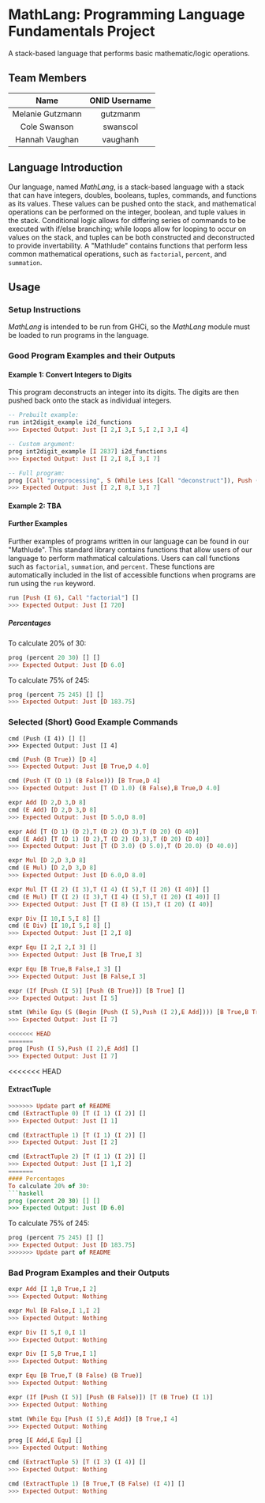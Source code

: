 # MathLang: Programming Language Fundamentals Project
A stack-based language that performs basic mathematic/logic operations.

## Team Members
Name			 | ONID Username
:---------------:|:--------------:
Melanie Gutzmann | gutzmanm
Cole Swanson     | swanscol
Hannah Vaughan   | vaughanh

## Language Introduction
Our language, named _MathLang_, is a stack-based language with a stack that can have integers, doubles, booleans, tuples, commands, and functions as its values. These values can be pushed onto the stack, and mathematical operations can be performed on the integer, boolean, and tuple values in the stack. Conditional logic allows for differing series of commands to be executed with if/else branching; while loops allow for looping to occur on values on the stack, and tuples can be both constructed and deconstructed to provide invertability. A "Mathlude" contains functions that perform less common mathematical operations, such as `factorial`, `percent`, and `summation`.

## Usage
### Setup Instructions
_MathLang_ is intended to be run from GHCi, so the _MathLang_ module must be loaded to run programs in the language.

### Good Program Examples and their Outputs
#### Example 1: Convert Integers to Digits
This program deconstructs an integer into its digits. The digits are then pushed back onto the stack as individual integers.
```haskell
-- Prebuilt example:
run int2digit_example i2d_functions
>>> Expected Output: Just [I 2,I 3,I 5,I 2,I 3,I 4]

-- Custom argument:
prog int2digit_example [I 2837] i2d_functions
>>> Expected Output: Just [I 2,I 8,I 3,I 7]

-- Full program:
prog [Call "preprocessing", S (While Less [Call "deconstruct"]), Push (F "cleanup"), CallStackFunc] [I 2837] [  ("preprocessing", [E Dup, Push (I 0)]), ("deconstruct", [E Dup, Push (I 10), E Mod, Swap, Push (I 10), Swap, E Div, E Dup, Push (I 0)]), ("cleanup", [Pop])]
>>> Expected Output: Just [I 2,I 8,I 3,I 7]
```

#### Example 2: TBA

#### Further Examples
Further examples of programs written in our language can be found in our "Mathlude". This standard library contains functions that allow users of our language to perform mathmatical calculations. Users can call functions such as `factorial`, `summation`, and `percent`. These functions are automatically included in the list of accessible functions when programs are run using the `run` keyword.

```haskell
run [Push (I 6), Call "factorial"] []
>>> Expected Output: Just [I 720]
```

##### Percentages
To calculate 20% of 30:
```haskell
prog (percent 20 30) [] []
>>> Expected Output: Just [D 6.0]
```

To calculate 75% of 245:
```haskell
prog (percent 75 245) [] []
>>> Expected Output: Just [D 183.75]
```

### Selected (Short) Good Example Commands
```
cmd (Push (I 4)) [] []
>>> Expected Output: Just [I 4]
```

```haskell
cmd (Push (B True)) [D 4]
>>> Expected Output: Just [B True,D 4.0]
```

```haskell
cmd (Push (T (D 1) (B False))) [B True,D 4]
>>> Expected Output: Just [T (D 1.0) (B False),B True,D 4.0]
```

```haskell
expr Add [D 2,D 3,D 8]
cmd (E Add) [D 2,D 3,D 8]
>>> Expected Output: Just [D 5.0,D 8.0]
```

```haskell
expr Add [T (D 1) (D 2),T (D 2) (D 3),T (D 20) (D 40)]
cmd (E Add) [T (D 1) (D 2),T (D 2) (D 3),T (D 20) (D 40)]
>>> Expected Output: Just [T (D 3.0) (D 5.0),T (D 20.0) (D 40.0)]
```

```haskell
expr Mul [D 2,D 3,D 8]
cmd (E Mul) [D 2,D 3,D 8]
>>> Expected Output: Just [D 6.0,D 8.0]
```

```haskell
expr Mul [T (I 2) (I 3),T (I 4) (I 5),T (I 20) (I 40)] []
cmd (E Mul) [T (I 2) (I 3),T (I 4) (I 5),T (I 20) (I 40)] []
>>> Expected Output: Just [T (I 8) (I 15),T (I 20) (I 40)]
```

```haskell
expr Div [I 10,I 5,I 8] []
cmd (E Div) [I 10,I 5,I 8] []
>>> Expected Output: Just [I 2,I 8]
```

```haskell
expr Equ [I 2,I 2,I 3] []
>>> Expected Output: Just [B True,I 3]
```

```haskell
expr Equ [B True,B False,I 3] []
>>> Expected Output: Just [B False,I 3]
```

```haskell
expr (If [Push (I 5)] [Push (B True)]) [B True] []
>>> Expected Output: Just [I 5]
```

```haskell
stmt (While Equ (S (Begin [Push (I 5),Push (I 2),E Add]))) [B True,B True] []
>>> Expected Output: Just [I 7]
```

```haskell
<<<<<<< HEAD
=======
prog [Push (I 5),Push (I 2),E Add] []
>>> Expected Output: Just [I 7]
```

<<<<<<< HEAD
#### ExtractTuple
```haskell
>>>>>>> Update part of README
cmd (ExtractTuple 0) [T (I 1) (I 2)] []
>>> Expected Output: Just [I 1]
```

```haskell
cmd (ExtractTuple 1) [T (I 1) (I 2)] []
>>> Expected Output: Just [I 2]
```

```haskell
cmd (ExtractTuple 2) [T (I 1) (I 2)] []
>>> Expected Output: Just [I 1,I 2]
=======
#### Percentages
To calculate 20% of 30:
```haskell
prog (percent 20 30) [] []
>>> Expected Output: Just [D 6.0]
```

To calculate 75% of 245:
```haskell
prog (percent 75 245) [] []
>>> Expected Output: Just [D 183.75]
>>>>>>> Update part of README
```

### Bad Program Examples and their Outputs
```haskell
expr Add [I 1,B True,I 2]
>>> Expected Output: Nothing
```

```haskell
expr Mul [B False,I 1,I 2]
>>> Expected Output: Nothing
```

```haskell
expr Div [I 5,I 0,I 1]
>>> Expected Output: Nothing
```

```haskell
expr Div [I 5,B True,I 1]
>>> Expected Output: Nothing
```

```haskell
expr Equ [B True,T (B False) (B True)]
>>> Expected Output: Nothing
```

```haskell
expr (If [Push (I 5)] [Push (B False)]) [T (B True) (I 1)]
>>> Expected Output: Nothing
```

```haskell
stmt (While Equ [Push (I 5),E Add]) [B True,I 4]
>>> Expected Output: Nothing
```

```haskell
prog [E Add,E Equ] []
>>> Expected Output: Nothing
```

```haskell
cmd (ExtractTuple 5) [T (I 3) (I 4)] []
>>> Expected Output: Nothing
```

```haskell
cmd (ExtractTuple 1) [B True,T (B False) (I 4)] []
>>> Expected Output: Nothing
```